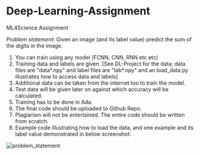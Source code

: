 # Deep-Learning-Assignment
ML4Science Assignment

*Problem statement*: Given an image (and its label value) predict the sum of the digits in the image. 

1. You can train using any model (FCNN, CNN, RNN etc etc)
2. Training data and labels are given. [See DL-Project for the data; data files are "data*.npy" and label files are "lab*.npy" and an load_data.py illustrates how to access data and labels]
3. Additional data can be taken from the internet too to train the model. 
4. Test data will be given later on against which accuracy will be calculated. 
5. Training has to be done in Ada.
6. The final code should be uploaded to Github Repo.
7. Plagiarism will not be entertained. The entire code should be written from scratch.
8. Example code illustrating how to load the data, and one example and its label value demonstrated in below screenshot: 


![problem_statement](https://user-images.githubusercontent.com/24211231/212101787-250f8516-9ccb-4262-8abe-ead5b249b2cc.png)
